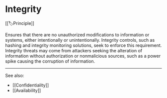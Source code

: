 
# Integrity

[[🏷️Principle]]

Ensures that there are no unauthorized modifications to information or systems, either intentionally or unintentionally. Integrity controls, such as hashing and integrity monitoring solutions, seek to enforce this requirement. Integrity threats may come from attackers seeking the alteration of information without authorization or nonmalicious sources, such as a power spike causing the corruption of information. 

---

See also:

- [[Confidentiality]]
- [[Availability]]
